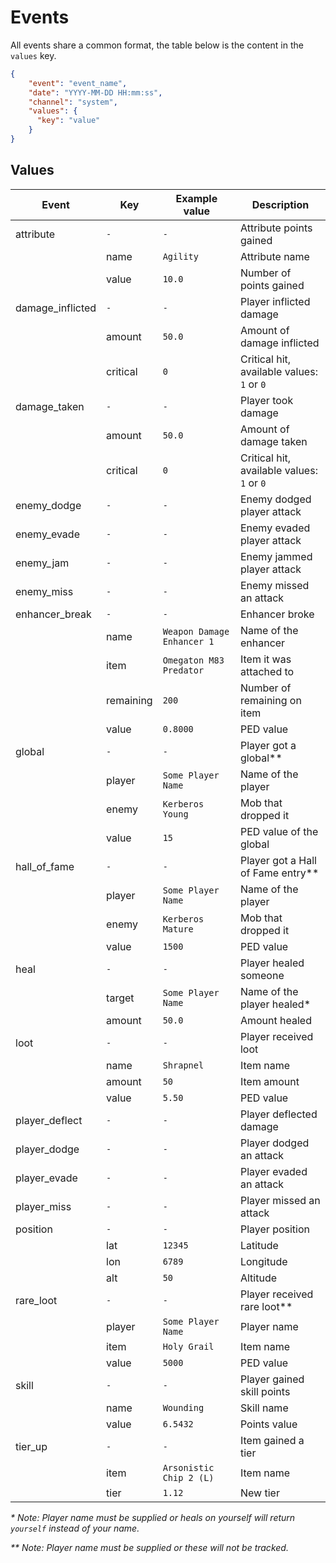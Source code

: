 # Events

All events share a common format, the table below is the content in the `values`
key.

```json
{
    "event": "event_name",
    "date": "YYYY-MM-DD HH:mm:ss",
    "channel": "system",
    "values": {
      "key": "value"
    }
}
```

## Values


| Event            | Key       | Example value              | Description                                |
|------------------|-----------|----------------------------|--------------------------------------------|
| attribute        | `-`       | `-`                        | Attribute points gained                    |
|                  | name      | `Agility`                  | Attribute name                             |
|                  | value     | `10.0`                     | Number of points gained                    |
| damage_inflicted | `-`       | `-`                        | Player inflicted damage                    |
|                  | amount    | `50.0`                     | Amount of damage inflicted                 |
|                  | critical  | `0`                        | Critical hit, available values: `1` or `0` |
| damage_taken     | `-`       | `-`                        | Player took damage                         |
|                  | amount    | `50.0`                     | Amount of damage taken                     |
|                  | critical  | `0`                        | Critical hit, available values: `1` or `0` |
| enemy_dodge      | `-`       | `-`                        | Enemy dodged player attack                 |
| enemy_evade      | `-`       | `-`                        | Enemy evaded player attack                 |
| enemy_jam        | `-`       | `-`                        | Enemy jammed player attack                 |
| enemy_miss       | `-`       | `-`                        | Enemy missed an attack                     |
| enhancer_break   | `-`       | `-`                        | Enhancer broke                             |
|                  | name      | `Weapon Damage Enhancer 1` | Name of the enhancer                       |
|                  | item      | `Omegaton M83 Predator`    | Item it was attached to                    |
|                  | remaining | `200`                      | Number of remaining on item                |
|                  | value     | `0.8000`                   | PED value                                  |
| global           | `-`       | `-`                        | Player got a global**                      |
|                  | player    | `Some Player Name`         | Name of the player                         |
|                  | enemy     | `Kerberos Young`           | Mob that dropped it                        |
|                  | value     | `15`                       | PED value of the global                    |
| hall_of_fame     | `-`       | `-`                        | Player got a Hall of Fame entry**          |
|                  | player    | `Some Player Name`         | Name of the player                         |
|                  | enemy     | `Kerberos Mature`          | Mob that dropped it                        |
|                  | value     | `1500`                     | PED value                                  |
| heal             | `-`       | `-`                        | Player healed someone                      |
|                  | target    | `Some Player Name`         | Name of the player healed*                 |
|                  | amount    | `50.0`                     | Amount healed                              |
| loot             | `-`       | `-`                        | Player received loot                       |
|                  | name      | `Shrapnel`                 | Item name                                  |
|                  | amount    | `50`                       | Item amount                                |
|                  | value     | `5.50`                     | PED value                                  |
| player_deflect   | `-`       | `-`                        | Player deflected damage                    |
| player_dodge     | `-`       | `-`                        | Player dodged an attack                    |
| player_evade     | `-`       | `-`                        | Player evaded an attack                    |
| player_miss      | `-`       | `-`                        | Player missed an attack                    |
| position         | `-`       | `-`                        | Player position                            |
|                  | lat       | `12345`                    | Latitude                                   |
|                  | lon       | `6789`                     | Longitude                                  |
|                  | alt       | `50`                       | Altitude                                   |
| rare_loot        | `-`       | `-`                        | Player received rare loot**                |
|                  | player    | `Some Player Name`         | Player name                                |
|                  | item      | `Holy Grail`               | Item name                                  |
|                  | value     | `5000`                     | PED value                                  |
| skill            | `-`       | `-`                        | Player gained skill points                 |
|                  | name      | `Wounding`                 | Skill name                                 |
|                  | value     | `6.5432`                   | Points value                               |
| tier_up          | `-`       | `-`                        | Item gained a tier                         |
|                  | item      | `Arsonistic Chip 2 (L)`    | Item name                                  |
|                  | tier      | `1.12`                     | New tier                                   |

*\* Note: Player name must be supplied or heals on yourself will return `yourself` instead of your name.*

*\*\* Note: Player name must be supplied or these will not be tracked.*
